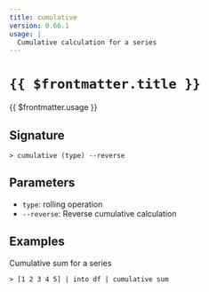 ```yaml
---
title: cumulative
version: 0.66.1
usage: |
  Cumulative calculation for a series
---
```


# <code>{{ $frontmatter.title }}</code>

<div style='white-space: pre-wrap;'>{{ $frontmatter.usage }}</div>

## Signature

```> cumulative (type) --reverse```

## Parameters

 -  `type`: rolling operation
 -  `--reverse`: Reverse cumulative calculation

## Examples

Cumulative sum for a series
```shell
> [1 2 3 4 5] | into df | cumulative sum
```

